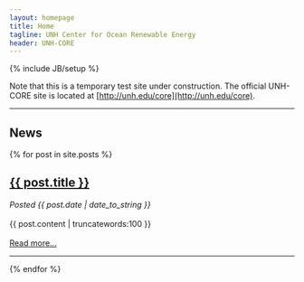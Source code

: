 ```yaml
---
layout: homepage
title: Home
tagline: UNH Center for Ocean Renewable Energy
header: UNH-CORE
---
```

{% include JB/setup %}

Note that this is a temporary test site under construction. The official UNH-CORE site is located at
[http://unh.edu/core](http://unh.edu/core).

---

<div id="home">
  <h2>News</h2>
    {% for post in site.posts %}
      <a href="{{ post.url }}"><h2>{{ post.title }}</h2></a>
      <span><i>Posted {{ post.date | date_to_string }}</i></span><br><br>
      {{ post.content | truncatewords:100 }}<br><br>
       <a href="{{ post.url }}">Read more...</a><br>
      <hr>
    {% endfor %}
</div>
